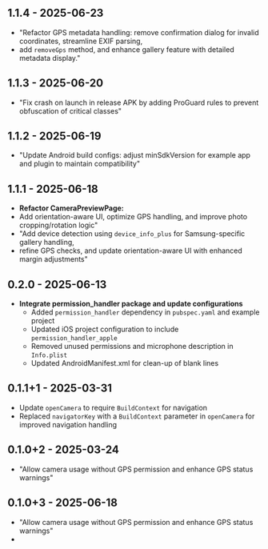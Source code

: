 ## 1.1.4 - 2025-06-23
 - "Refactor GPS metadata handling: remove confirmation dialog for invalid coordinates, streamline EXIF parsing,
 - add `removeGps` method, and enhance gallery feature with detailed metadata display."
## 1.1.3 - 2025-06-20
 - "Fix crash on launch in release APK by adding ProGuard rules to prevent obfuscation of critical classes"
## 1.1.2 - 2025-06-19 
 - "Update Android build configs: adjust minSdkVersion for example app and plugin to maintain compatibility"
## 1.1.1 - 2025-06-18 
 - **Refactor CameraPreviewPage:**
  - Add orientation-aware UI, optimize GPS handling, and improve photo cropping/rotation logic"
  - "Add device detection using `device_info_plus` for Samsung-specific gallery handling, 
  - refine GPS checks, and update orientation-aware UI with enhanced margin adjustments"
## 0.2.0 - 2025-06-13
- **Integrate permission_handler package and update configurations**
  - Added `permission_handler` dependency in `pubspec.yaml` and example project
  - Updated iOS project configuration to include `permission_handler_apple`
  - Removed unused permissions and microphone description in `Info.plist`
  - Updated AndroidManifest.xml for clean-up of blank lines

## 0.1.1+1 - 2025-03-31
- Update `openCamera` to require `BuildContext` for navigation 
- Replaced `navigatorKey` with a `BuildContext` parameter in `openCamera` for improved navigation handling

## 0.1.0+2 - 2025-03-24
- "Allow camera usage without GPS permission and enhance GPS status warnings"
## 0.1.0+3 - 2025-06-18
- "Allow camera usage without GPS permission and enhance GPS status warnings"
- 
